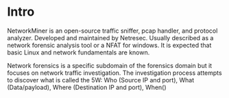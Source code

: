 # Intro
NetworkMiner is an open-source traffic sniffer, pcap handler, and protocol analyzer. Developed and maintained by Netresec. Usually described as a network forensic analysis tool or a NFAT for windows. It is expected that basic Linux and network fundamentals are known. 

Network forensics is a specific subdomain of the forensics domain but it focuses on network traffic investigation. The investigation process attempts to discover what is called the 5W: Who (Source IP and port), What (Data/payload), Where (Destination IP and port), When()